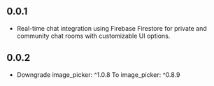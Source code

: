## 0.0.1

* Real-time chat integration using Firebase Firestore for private and community chat rooms with customizable UI options.

## 0.0.2

*  Downgrade image_picker: ^1.0.8 To image_picker: ^0.8.9